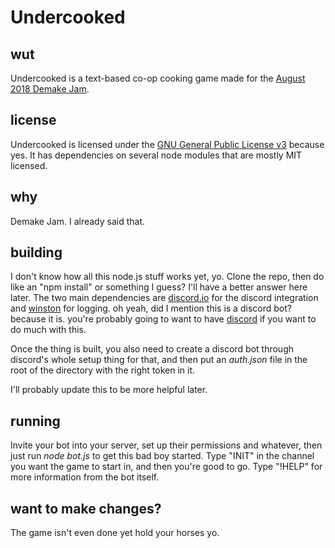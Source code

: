 # Undercooked
## wut
Undercooked is a text-based co-op cooking game made for the [August 2018 Demake Jam](https://itch.io/jam/demake-jam).
## license
Undercooked is licensed under the [GNU General Public License v3](https://www.gnu.org/licenses/gpl-3.0.en.html) because yes. It has dependencies on several node modules that are mostly MIT licensed.
## why
Demake Jam. I already said that.
## building
I don't know how all this node.js stuff works yet, yo. Clone the repo, then do like an "npm install" or something I guess? I'll have a better answer here later. The two main dependencies are [discord.io](https://www.npmjs.com/package/discord.io) for the discord integration and [winston](https://www.npmjs.com/package/winston) for logging. oh yeah, did I mention this is a discord bot? because it is. you're probably going to want to have [discord](https://discordapp.com/) if you want to do much with this.

Once the thing is built, you also need to create a discord bot through discord's whole setup thing for that, and then put an *auth.json* file in the root of the directory with the right token in it.

I'll probably update this to be more helpful later.
## running
Invite your bot into your server, set up their permissions and whatever, then just run *node bot.js* to get this bad boy started. Type "INIT" in the channel you want the game to start in, and then you're good to go. Type "!HELP" for more information from the bot itself.
## want to make changes?
The game isn't even done yet hold your horses yo.